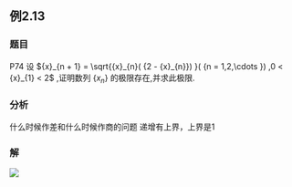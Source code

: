 ## 例2.13
### 题目
P74 设 ${x}_{n + 1} = \sqrt{{x}_{n}( {2 - {x}_{n}}) }( {n = 1,2,\cdots }) ,0 < {x}_{1} < 2$ ,证明数列 $\{ {x}_{n}\}$ 的极限存在,并求此极限.
### 分析
什么时候作差和什么时候作商的问题
递增有上界，上界是1
### 解
![](https://img.hwenyi.tech/202409240041872.webp)
